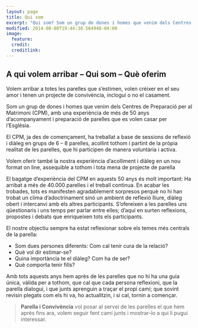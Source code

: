```yaml
---
layout: page
title: Qui som
excerpt: "Qui som? Som un grup de dones i homes que venim dels Centres de Preparació per al Matrimoni  (CPM), amb una experiència de més de 50 anys  d’acompanyament i preparació de parelles que es volen casar per l’Església."
modified: 2014-08-08T19:44:38.564948-04:00
image:
  feature: 
  credit: 
  creditlink: 
---
```


## A qui volem arribar – Qui som – Què oferim

Volem arribar a totes les parelles que s’estimen,  volen créixer en el seu amor i tenen un projecte de convivència, inclogui o no el casament.

Som un grup de dones i homes que venim dels Centres de Preparació per al Matrimoni  (CPM), amb una experiència de més de 50 anys  d’acompanyament i preparació de parelles que es volen casar per l’Església.

El CPM, ja des de començament, ha treballat a base de sessions de reflexió i diàleg en grups de 6 – 8 parelles, acollint tothom i partint de la pròpia realitat de les parelles, que hi participen de manera voluntària i activa.

Volem oferir també la nostra experiència d’acolliment i diàleg  en un nou format on line, assequible a tothom i tota mena de projecte de parella

El bagatge d’experiència del CPM en aquests 50 anys és molt important: Ha arribat a més de 40.000 parelles i el treball continua.  En acabar les trobades, tots es manifesten agradablement sorpresos perquè no hi han trobat un clima d’adoctrinament sinó un ambient de reflexió lliure, diàleg obert  i intercanvi amb els altres participants.  S’ofereixen a les parelles uns qüestionaris i uns temps per parlar entre elles; d’aquí en surten reflexions, propostes i debats que enriqueixen tots els participants.  

El nostre objectiu sempre ha estat reflexionar sobre els temes més centrals de la parella:

- Som dues persones diferents: Com cal tenir cura de la relació? 
- Què vol dir estimar-se?
- Quina importància te el diàleg? Com ha de ser?
- Què comporta tenir fills?

Amb tots aquests anys hem après de les parelles que no hi ha una guia única, vàlida per a tothom, que cal que cada persona reflexioni, que la parella dialogui, i que junts aprenguin a traçar el propi camí; que sovint revisin plegats com els hi va, ho actualitzin, i si cal, tornin a començar.
  
> **Parella i Convivència** vol posar al servei de les parelles el que hem après fins ara, volem seguir fent camí junts i mostrar-lo a qui li pugui interessar.
